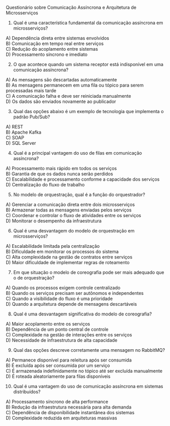 Questionário sobre Comunicação Assíncrona e Arquitetura de Microsserviços

1. Qual é uma característica fundamental da comunicação assíncrona em microsserviços?

A) Dependência direta entre sistemas envolvidos<br/>
B) Comunicação em tempo real entre serviços<br/>
C) Redução do acoplamento entre sistemas<br/>
D) Processamento síncrono e imediato<br/>

2. O que acontece quando um sistema receptor está indisponível em uma comunicação assíncrona?

A) As mensagens são descartadas automaticamente<br/>
B) As mensagens permanecem em uma fila ou tópico para serem processadas mais tarde<br/>
C) A comunicação falha e deve ser reiniciada manualmente<br/>
D) Os dados são enviados novamente ao publicador<br/>

3. Qual das opções abaixo é um exemplo de tecnologia que implementa o padrão Pub/Sub?

A) REST<br/>
B) Apache Kafka<br/>
C) SOAP<br/>
D) SQL Server<br/>

4. Qual é a principal vantagem do uso de filas em comunicação assíncrona?

A) Processamento mais rápido em todos os serviços<br/>
B) Garantia de que os dados nunca serão perdidos<br/>
C) Escalabilidade e processamento conforme a capacidade dos serviços<br/>
D) Centralização do fluxo de trabalho<br/>

5. No modelo de orquestração, qual é a função do orquestrador?

A) Gerenciar a comunicação direta entre dois microsserviços<br/>
B) Armazenar todas as mensagens enviadas pelos serviços<br/>
C) Coordenar e controlar o fluxo de atividades entre os serviços<br/>
D) Monitorar o desempenho da infraestrutura<br/>

6. Qual é uma desvantagem do modelo de orquestração em microsserviços?

A) Escalabilidade limitada pela centralização<br/>
B) Dificuldade em monitorar os processos do sistema<br/>
C) Alta complexidade na gestão de contratos entre serviços<br/>
D) Maior dificuldade de implementar regras de roteamento<br/>

7. Em que situação o modelo de coreografia pode ser mais adequado que o de orquestração?

A) Quando os processos exigem controle centralizado<br/>
B) Quando os serviços precisam ser autônomos e independentes<br/>
C) Quando a visibilidade do fluxo é uma prioridade<br/>
D) Quando a arquitetura depende de mensagens descartáveis<br/>

8. Qual é uma desvantagem significativa do modelo de coreografia?

A) Maior acoplamento entre os serviços<br/>
B) Dependência de um ponto central de controle<br/>
C) Complexidade na gestão de interações entre os serviços<br/>
D) Necessidade de infraestrutura de alta capacidade<br/>

9. Qual das opções descreve corretamente uma mensagem no RabbitMQ?

A) Permanece disponível para releitura após ser consumida<br/>
B) É excluída após ser consumida por um serviço<br/>
C) É armazenada indefinidamente no tópico até ser excluída manualmente<br/>
D) É roteada aleatoriamente para filas disponíveis<br/>

10. Qual é uma vantagem do uso de comunicação assíncrona em sistemas distribuídos?

A) Processamento síncrono de alta performance<br/>
B) Redução da infraestrutura necessária para alta demanda<br/>
C) Dependência de disponibilidade instantânea dos sistemas<br/>
D) Complexidade reduzida em arquiteturas massivas<br/>
